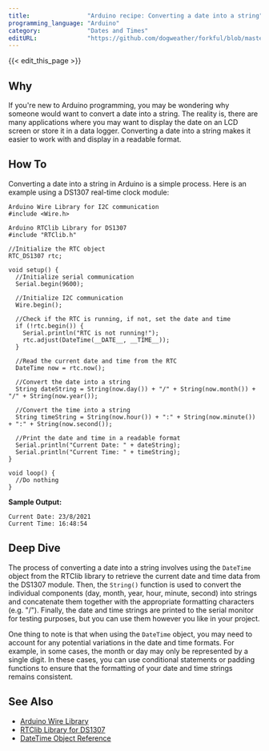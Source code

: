 ```yaml
---
title:                "Arduino recipe: Converting a date into a string"
programming_language: "Arduino"
category:             "Dates and Times"
editURL:              "https://github.com/dogweather/forkful/blob/master/content/en/arduino/converting-a-date-into-a-string.md"
---
```


{{< edit_this_page >}}

## Why

If you're new to Arduino programming, you may be wondering why someone would want to convert a date into a string. The reality is, there are many applications where you may want to display the date on an LCD screen or store it in a data logger. Converting a date into a string makes it easier to work with and display in a readable format.

## How To

Converting a date into a string in Arduino is a simple process. Here is an example using a DS1307 real-time clock module:

```
Arduino Wire Library for I2C communication
#include <Wire.h>

Arduino RTClib Library for DS1307
#include "RTClib.h"

//Initialize the RTC object
RTC_DS1307 rtc;

void setup() {
  //Initialize serial communication
  Serial.begin(9600);
  
  //Initialize I2C communication
  Wire.begin();

  //Check if the RTC is running, if not, set the date and time
  if (!rtc.begin()) {
    Serial.println("RTC is not running!");
    rtc.adjust(DateTime(__DATE__, __TIME__));
  }

  //Read the current date and time from the RTC
  DateTime now = rtc.now();

  //Convert the date into a string
  String dateString = String(now.day()) + "/" + String(now.month()) + "/" + String(now.year());

  //Convert the time into a string
  String timeString = String(now.hour()) + ":" + String(now.minute()) + ":" + String(now.second());

  //Print the date and time in a readable format
  Serial.println("Current Date: " + dateString);
  Serial.println("Current Time: " + timeString);
}

void loop() {
  //Do nothing
}
```

**Sample Output:**
```
Current Date: 23/8/2021
Current Time: 16:48:54
```

## Deep Dive

The process of converting a date into a string involves using the `DateTime` object from the RTClib library to retrieve the current date and time data from the DS1307 module. Then, the `String()` function is used to convert the individual components (day, month, year, hour, minute, second) into strings and concatenate them together with the appropriate formatting characters (e.g. "/"). Finally, the date and time strings are printed to the serial monitor for testing purposes, but you can use them however you like in your project.

One thing to note is that when using the `DateTime` object, you may need to account for any potential variations in the date and time formats. For example, in some cases, the month or day may only be represented by a single digit. In these cases, you can use conditional statements or padding functions to ensure that the formatting of your date and time strings remains consistent.

## See Also

- [Arduino Wire Library](https://www.arduino.cc/en/reference/wire)
- [RTClib Library for DS1307](https://github.com/adafruit/RTClib)
- [DateTime Object Reference](https://www.pjrc.com/teensy/td_libs_RTC.html)